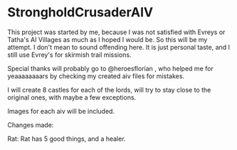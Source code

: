 # StrongholdCrusaderAIV
This project was started by me, because I was not satisfied with Evreys or Tatha's 
AI Villages as much as I hoped I would be. So this will be my attempt.
I don't mean to sound offending here. It is just personal taste, and I still use Evrey's
for skirmish trail missions.

Special thanks will probably go to @heroesflorian , who helped me for yeaaaaaaaars
by checking my created aiv files for mistakes.

I will create 8 castles for each of the lords, will try to stay close to the original ones,
with maybe a few exceptions. 

Images for each aiv will be included.

Changes made:

Rat: Rat has 5 good things, and a healer.
